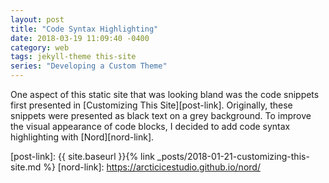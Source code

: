 ```yaml
---
layout: post
title: "Code Syntax Highlighting"
date: 2018-03-19 11:09:40 -0400
category: web
tags: jekyll-theme this-site
series: "Developing a Custom Theme"
---
```


One aspect of this static site that was looking bland was the code snippets
first presented in [Customizing This Site][post-link]. Originally, these
snippets were presented as black text on a grey background. To improve the
visual appearance of code blocks, I decided to add code syntax highlighting
with [Nord][nord-link].


[post-link]: {{ site.baseurl }}{% link _posts/2018-01-21-customizing-this-site.md %}
[nord-link]: https://arcticicestudio.github.io/nord/
